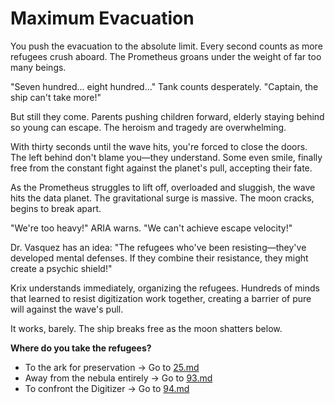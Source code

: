 # Maximum Evacuation

You push the evacuation to the absolute limit. Every second counts as more refugees crush aboard. The Prometheus groans under the weight of far too many beings.

"Seven hundred... eight hundred..." Tank counts desperately. "Captain, the ship can't take more!"

But still they come. Parents pushing children forward, elderly staying behind so young can escape. The heroism and tragedy are overwhelming.

With thirty seconds until the wave hits, you're forced to close the doors. The left behind don't blame you—they understand. Some even smile, finally free from the constant fight against the planet's pull, accepting their fate.

As the Prometheus struggles to lift off, overloaded and sluggish, the wave hits the data planet. The gravitational surge is massive. The moon cracks, begins to break apart.

"We're too heavy!" ARIA warns. "We can't achieve escape velocity!"

Dr. Vasquez has an idea: "The refugees who've been resisting—they've developed mental defenses. If they combine their resistance, they might create a psychic shield!"

Krix understands immediately, organizing the refugees. Hundreds of minds that learned to resist digitization work together, creating a barrier of pure will against the wave's pull.

It works, barely. The ship breaks free as the moon shatters below.

**Where do you take the refugees?**

- To the ark for preservation → Go to [25.md](25.md)
- Away from the nebula entirely → Go to [93.md](93.md)
- To confront the Digitizer → Go to [94.md](94.md)